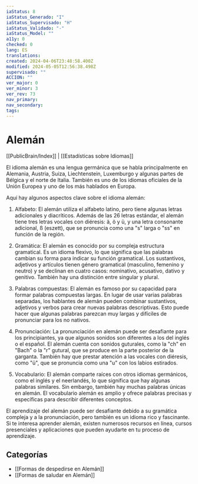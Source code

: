 ```yaml
---
iaStatus: 8
iaStatus_Generado: "I"
iaStatus_Supervisado: "H"
iaStatus_Validado: "-"
iaStatus_Model: ""
a11y: 0
checked: 0
lang: ES
translations: 
created: 2024-04-06T23:48:58.400Z
modified: 2024-05-05T12:56:38.498Z
supervisado: ""
ACCION: ""
ver_major: 0
ver_minor: 3
ver_rev: 73
nav_primary: 
nav_secondary: 
tags:
---
```

# Alemán

[[PublicBrain/Index]] | [[Estadísticas sobre Idiomas]]

El idioma alemán es una lengua germánica que se habla principalmente en Alemania, Austria, Suiza, Liechtenstein, Luxemburgo y algunas partes de Bélgica y el norte de Italia. También es uno de los idiomas oficiales de la Unión Europea y uno de los más hablados en Europa.

Aquí hay algunos aspectos clave sobre el idioma alemán:

1.  Alfabeto: El alemán utiliza el alfabeto latino, pero tiene algunas letras adicionales y diacríticos. Además de las 26 letras estándar, el alemán tiene tres letras vocales con diéresis: ä, ö y ü, y una letra consonante adicional, ß (eszett), que se pronuncia como una "s" larga o "ss" en función de la región.
    
2.  Gramática: El alemán es conocido por su compleja estructura gramatical. Es un idioma flexivo, lo que significa que las palabras cambian su forma para indicar su función gramatical. Los sustantivos, adjetivos y artículos tienen género gramatical (masculino, femenino y neutro) y se declinan en cuatro casos: nominativo, acusativo, dativo y genitivo. También hay una distinción entre singular y plural.
    
3.  Palabras compuestas: El alemán es famoso por su capacidad para formar palabras compuestas largas. En lugar de usar varias palabras separadas, los hablantes de alemán pueden combinar sustantivos, adjetivos y verbos para crear nuevas palabras descriptivas. Esto puede hacer que algunas palabras parezcan muy largas y difíciles de pronunciar para los no nativos.
    
4.  Pronunciación: La pronunciación en alemán puede ser desafiante para los principiantes, ya que algunos sonidos son diferentes a los del inglés o el español. El alemán cuenta con sonidos guturales, como la "ch" en "Bach" o la "r" gutural, que se produce en la parte posterior de la garganta. También hay que prestar atención a las vocales con diéresis, como "ü", que se pronuncia como una "u" con los labios estirados.
    
5.  Vocabulario: El alemán comparte raíces con otros idiomas germánicos, como el inglés y el neerlandés, lo que significa que hay algunas palabras similares. Sin embargo, también hay muchas palabras únicas en alemán. El vocabulario alemán es amplio y ofrece palabras precisas y específicas para describir diferentes conceptos.
    

El aprendizaje del alemán puede ser desafiante debido a su gramática compleja y a la pronunciación, pero también es un idioma rico y fascinante. Si te interesa aprender alemán, existen numerosos recursos en línea, cursos presenciales y aplicaciones que pueden ayudarte en tu proceso de aprendizaje.

## Categorías

* [[Formas de despedirse en Alemán]]
* [[Formas de saludar en Alemán]]